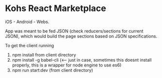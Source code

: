 # Kohs React Marketplace

iOS - Android - Webs.

App was meant to be fed JSON (check reducers/sections for current JSON), which would build the page sections based on JSON specifications.

To get the client running<br>
1. npm install from client directory<br>
2. npm install -g babel-cli (<-- just in case, sometimes this doesnt install properly, this is a wrapper for node engine to use es6)<br>
3. npm run start:dev (from client directory)<br>

